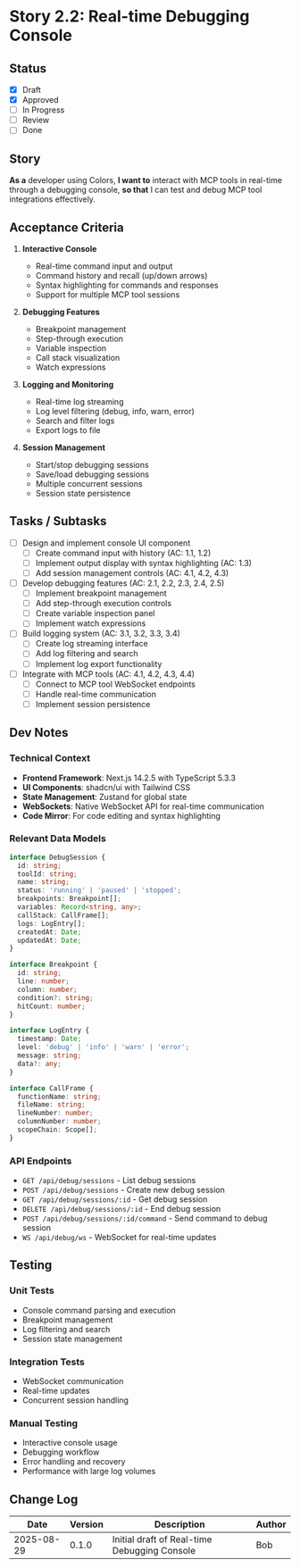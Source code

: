 # Story 2.2: Real-time Debugging Console

## Status

- [x] Draft
- [x] Approved
- [ ] In Progress
- [ ] Review
- [ ] Done

## Story

**As a** developer using Colors,
**I want to** interact with MCP tools in real-time through a debugging console,
**so that** I can test and debug MCP tool integrations effectively.

## Acceptance Criteria

1. **Interactive Console**
   - Real-time command input and output
   - Command history and recall (up/down arrows)
   - Syntax highlighting for commands and responses
   - Support for multiple MCP tool sessions

2. **Debugging Features**
   - Breakpoint management
   - Step-through execution
   - Variable inspection
   - Call stack visualization
   - Watch expressions

3. **Logging and Monitoring**
   - Real-time log streaming
   - Log level filtering (debug, info, warn, error)
   - Search and filter logs
   - Export logs to file

4. **Session Management**
   - Start/stop debugging sessions
   - Save/load debugging sessions
   - Multiple concurrent sessions
   - Session state persistence

## Tasks / Subtasks

- [ ] Design and implement console UI component
  - [ ] Create command input with history (AC: 1.1, 1.2)
  - [ ] Implement output display with syntax highlighting (AC: 1.3)
  - [ ] Add session management controls (AC: 4.1, 4.2, 4.3)

- [ ] Develop debugging features (AC: 2.1, 2.2, 2.3, 2.4, 2.5)
  - [ ] Implement breakpoint management
  - [ ] Add step-through execution controls
  - [ ] Create variable inspection panel
  - [ ] Implement watch expressions

- [ ] Build logging system (AC: 3.1, 3.2, 3.3, 3.4)
  - [ ] Create log streaming interface
  - [ ] Add log filtering and search
  - [ ] Implement log export functionality

- [ ] Integrate with MCP tools (AC: 4.1, 4.2, 4.3, 4.4)
  - [ ] Connect to MCP tool WebSocket endpoints
  - [ ] Handle real-time communication
  - [ ] Implement session persistence

## Dev Notes

### Technical Context

- **Frontend Framework**: Next.js 14.2.5 with TypeScript 5.3.3
- **UI Components**: shadcn/ui with Tailwind CSS
- **State Management**: Zustand for global state
- **WebSockets**: Native WebSocket API for real-time communication
- **Code Mirror**: For code editing and syntax highlighting

### Relevant Data Models

```typescript
interface DebugSession {
  id: string;
  toolId: string;
  name: string;
  status: 'running' | 'paused' | 'stopped';
  breakpoints: Breakpoint[];
  variables: Record<string, any>;
  callStack: CallFrame[];
  logs: LogEntry[];
  createdAt: Date;
  updatedAt: Date;
}

interface Breakpoint {
  id: string;
  line: number;
  column: number;
  condition?: string;
  hitCount: number;
}

interface LogEntry {
  timestamp: Date;
  level: 'debug' | 'info' | 'warn' | 'error';
  message: string;
  data?: any;
}

interface CallFrame {
  functionName: string;
  fileName: string;
  lineNumber: number;
  columnNumber: number;
  scopeChain: Scope[];
}
```

### API Endpoints

- `GET /api/debug/sessions` - List debug sessions
- `POST /api/debug/sessions` - Create new debug session
- `GET /api/debug/sessions/:id` - Get debug session
- `DELETE /api/debug/sessions/:id` - End debug session
- `POST /api/debug/sessions/:id/command` - Send command to debug session
- `WS /api/debug/ws` - WebSocket for real-time updates

## Testing

### Unit Tests

- Console command parsing and execution
- Breakpoint management
- Log filtering and search
- Session state management

### Integration Tests

- WebSocket communication
- Real-time updates
- Concurrent session handling

### Manual Testing

- Interactive console usage
- Debugging workflow
- Error handling and recovery
- Performance with large log volumes

## Change Log

| Date       | Version | Description                          | Author |
|------------|---------|--------------------------------------|--------|
| 2025-08-29 | 0.1.0   | Initial draft of Real-time Debugging Console | Bob    |
